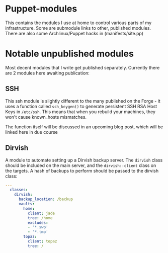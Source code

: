 # Puppet-modules

This contains the modules I use at home to control various parts of my
infrastructure. Some are submodule links to other, published modules. There
are also some Archlinux/Puppet hacks in (manifests/site.pp)

# Notable unpublished modules

Most decent modules that I write get published separately. Currently there are 2
modules here awaiting publication:

## SSH

This ssh module is slightly different to the many published on the Forge - it uses
a function called `ssh_keygen()` to generate persistent SSH RSA Host Keys in `/etc/ssh`.
This means that when you rebuild your machines, they won't cause known\_hosts mismatches.

The function itself will be discussed in an upcoming blog post, which will be linked
here in due course

## Dirvish

A module to automate setting up a Dirvish backup server. The `dirvish` class should
be included on the main server, and the `dirvish::client` class on the targets. A
hash of backups to perform should be passed to the dirvish class:

```yaml
---
  classes:
    dirvish:
      backup_location: /backup
      vaults:
        home:
          client: jade
          tree: /home
          excludes:
          - '*.swp'
          - '*.tmp'
        topaz:
          client: topaz
          tree: /
```

<!-- vim: set ft=markdown: -->
